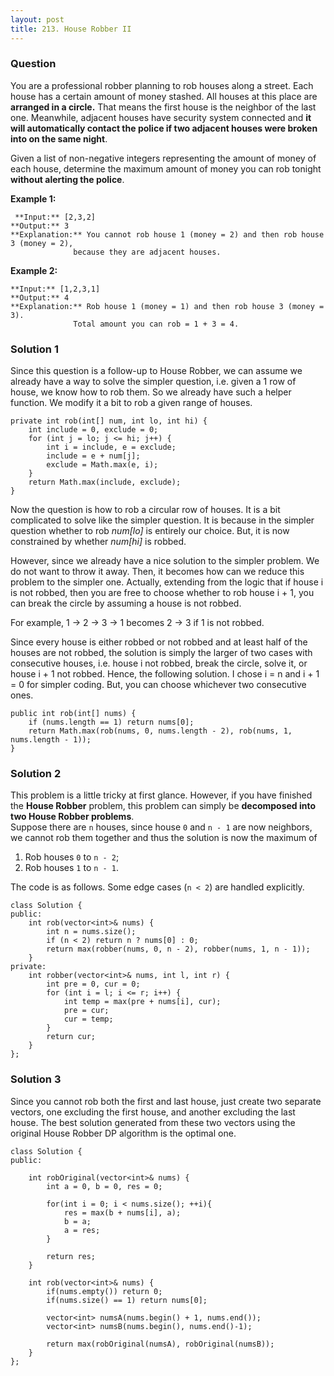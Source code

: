 ```yaml
---
layout: post
title: 213. House Robber II
---
```

### Question
You are a professional robber planning to rob houses along a street. Each
house has a certain amount of money stashed. All houses at this place are
**arranged in a circle.** That means the first house is the neighbor of the
last one. Meanwhile, adjacent houses have security system connected and   **it
will automatically contact the police if two adjacent houses were broken into
on the same night**.

Given a list of non-negative integers representing the amount of money of each
house, determine the maximum amount of money you can rob tonight **without
alerting the police**.

 **Example 1:**

    
    
     **Input:** [2,3,2]
    **Output:** 3
    **Explanation:** You cannot rob house 1 (money = 2) and then rob house 3 (money = 2),
                  because they are adjacent houses.
    

**Example 2:**

    
    
    **Input:** [1,2,3,1]
    **Output:** 4
    **Explanation:** Rob house 1 (money = 1) and then rob house 3 (money = 3).
                  Total amount you can rob = 1 + 3 = 4.

### Solution 1
Since this question is a follow-up to House Robber, we can assume we already
have a way to solve the simpler question, i.e. given a 1 row of house, we know
how to rob them. So we already have such a helper function. We modify it a bit
to rob a given range of houses.

    
    
    private int rob(int[] num, int lo, int hi) {
        int include = 0, exclude = 0;
        for (int j = lo; j <= hi; j++) {
            int i = include, e = exclude;
            include = e + num[j];
            exclude = Math.max(e, i);
        }
        return Math.max(include, exclude);
    }
    

Now the question is how to rob a circular row of houses. It is a bit
complicated to solve like the simpler question. It is because in the simpler
question whether to rob _num[lo]_ is entirely our choice. But, it is now
constrained by whether _num[hi]_ is robbed.

However, since we already have a nice solution to the simpler problem. We do
not want to throw it away. Then, it becomes how can we reduce this problem to
the simpler one. Actually, extending from the logic that if house i is not
robbed, then you are free to choose whether to rob house i + 1, you can break
the circle by assuming a house is not robbed.

For example, 1 -> 2 -> 3 -> 1 becomes 2 -> 3 if 1 is not robbed.

Since every house is either robbed or not robbed and at least half of the
houses are not robbed, the solution is simply the larger of two cases with
consecutive houses, i.e. house i not robbed, break the circle, solve it, or
house i + 1 not robbed. Hence, the following solution. I chose i = n and i + 1
= 0 for simpler coding. But, you can choose whichever two consecutive ones.

    
    
    public int rob(int[] nums) {
        if (nums.length == 1) return nums[0];
        return Math.max(rob(nums, 0, nums.length - 2), rob(nums, 1, nums.length - 1));
    }


### Solution 2
This problem is a little tricky at first glance. However, if you have finished
the **House Robber** problem, this problem can simply be **decomposed into two
House Robber problems**.  
Suppose there are `n` houses, since house `0` and `n - 1` are now neighbors,
we cannot rob them together and thus the solution is now the maximum of

  1. Rob houses `0` to `n - 2`;
  2. Rob houses `1` to `n - 1`.

The code is as follows. Some edge cases (`n < 2`) are handled explicitly.

    
    
    class Solution {
    public:
        int rob(vector<int>& nums) {
            int n = nums.size(); 
            if (n < 2) return n ? nums[0] : 0;
            return max(robber(nums, 0, n - 2), robber(nums, 1, n - 1));
        }
    private:
        int robber(vector<int>& nums, int l, int r) {
            int pre = 0, cur = 0;
            for (int i = l; i <= r; i++) {
                int temp = max(pre + nums[i], cur);
                pre = cur;
                cur = temp;
            }
            return cur;
        }
    };


### Solution 3
Since you cannot rob both the first and last house, just create two separate
vectors, one excluding the first house, and another excluding the last house.
The best solution generated from these two vectors using the original House
Robber DP algorithm is the optimal one.

    
    
    class Solution {
    public:
    
        int robOriginal(vector<int>& nums) {
            int a = 0, b = 0, res = 0;
            
            for(int i = 0; i < nums.size(); ++i){
                res = max(b + nums[i], a);
                b = a;
                a = res;
            }
            
            return res;
        }
    
        int rob(vector<int>& nums) {
            if(nums.empty()) return 0;
            if(nums.size() == 1) return nums[0];
            
            vector<int> numsA(nums.begin() + 1, nums.end());
            vector<int> numsB(nums.begin(), nums.end()-1);
            
            return max(robOriginal(numsA), robOriginal(numsB));
        }
    };



